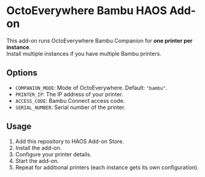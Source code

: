 # OctoEverywhere Bambu HAOS Add-on

This add-on runs OctoEverywhere Bambu Companion for **one printer per instance**.  
Install multiple instances if you have multiple Bambu printers.

## Options

- `COMPANION_MODE`: Mode of OctoEverywhere. Default: `"bambu"`.
- `PRINTER_IP`: The IP address of your printer.
- `ACCESS_CODE`: Bambu Connect access code.
- `SERIAL_NUMBER`: Serial number of the printer.

## Usage

1. Add this repository to HAOS Add-on Store.
2. Install the add-on.
3. Configure your printer details.
4. Start the add-on.
5. Repeat for additional printers (each instance gets its own configuration).
